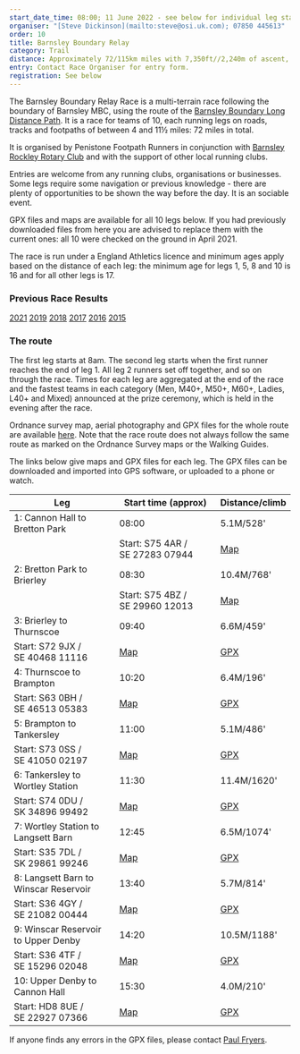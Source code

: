 ```yaml
---
start_date_time: 08:00; 11 June 2022 - see below for individual leg start times
organiser: "[Steve Dickinson](mailto:steve@osi.uk.com); 07850 445613"
order: 10
title: Barnsley Boundary Relay
category: Trail
distance: Approximately 72/115km miles with 7,350ft//2,240m of ascent, over 10 legs
entry: Contact Race Organiser for entry form.
registration: See below
---
```

The Barnsley Boundary Relay Race is a multi-terrain race following the boundary of Barnsley MBC, using the route of the [Barnsley Boundary Long Distance Path](http://www.ldwa.org.uk/ldp/members/show_path.php?path_name=Barnsley+Boundary+Walk). It is a race for teams of 10, each running legs on roads, tracks and footpaths of between 4 and 11½ miles: 72 miles in total.



It is organised by Penistone Footpath Runners in conjunction with [Barnsley Rockley Rotary Club](http://barnsleyrockleyrotary.org.uk/) and with the support of other local running clubs.



Entries are welcome from any running clubs, organisations or businesses.  Some legs require some navigation or previous knowledge - there are plenty of opportunities to be shown the way before the day.  It is an sociable event.



GPX files and maps are available for all 10 legs below. If you had previously downloaded files from here you are advised to replace them with the current ones: all 10 were checked on the ground in April 2021.



The race is run under a England Athletics licence and minimum ages apply based on the distance of each leg: the minimum age for legs 1, 5, 8 and 10 is 16 and for all other legs is 17.



### Previous Race Results



[2021](http://pfrac.co.uk/wp-content/uploads/2021/06/BoundaryResults2021.pdf)
[2019](http://pfrac.co.uk/wp-content/uploads/2019/06/BBR-Results-2019.pdf)
[2018](http://pfrac.co.uk/wp-content/uploads/2018/06/BBR-Results-2018.pdf)
[2017](http://pfrac.co.uk/wp-content/uploads/2017/06/BBR-Results-2017.pdf)
[2016](http://pfrac.co.uk/wp-content/uploads/2016/06/BoundaryResults2016.xlsx)
[2015](http://pfrac.co.uk/wp-content/uploads/2015/06/BoundaryResults2015final.xlsx)



### The route



The first leg starts at 8am. The second leg starts when the first runner reaches the end of leg 1. All leg 2 runners set off together, and so on through the race. Times for each leg are aggregated at the end of the race and the fastest teams in each category (Men, M40+, M50+, M60+, Ladies, L40+ and Mixed) announced at the prize ceremony, which is held in the evening after the race.



Ordnance survey map, aerial photography and GPX files for the whole route are available [here](http://www.gps-routes.co.uk/routes/home.nsf/RoutesLinksWalks/barnsley-boundary-walk-walking-route#). Note that the race route does not always follow the same route as marked on the Ordnance Survey maps or the Walking Guides.



The links below give maps and GPX files for each leg. The GPX files can be downloaded and imported into GPS software, or uploaded to a phone or watch.


| Leg | Start time (approx) | Distance/climb |
| - | - | - |
| 1: Cannon Hall to Bretton Park | 08:00 | 5.1M/528' |
<div style="text-align: right">| Start: S75 4AR / SE 27283 07944 | [Map](http://pfrac.co.uk/wp-content/uploads/2021/04/BB_Leg_1.jpg) | [GPX](http://results.pfrac.co.uk/BB_gpx_files/BB_Leg_1.gpx) |</div>
| 2: Bretton Park to Brierley | 08:30 | 10.4M/768'|
<div style="text-align: right">| Start: S75 4BZ / SE 29960 12013 | [Map](http://pfrac.co.uk/wp-content/uploads/2021/04/BB_Leg_2.jpg) | [GPX](http://results.pfrac.co.uk/BB_gpx_files/BB_Leg_2.gpx) |</div>
| 3: Brierley to Thurnscoe | 09:40 | 6.6M/459' |
| Start: S72 9JX / SE 40468 11116 | [Map](http://pfrac.co.uk/wp-content/uploads/2021/04/BB_Leg_3.jpg) | [GPX](http://results.pfrac.co.uk/BB_gpx_files/BB_Leg_3.gpx) |
| 4: Thurnscoe to Brampton | 10:20 | 6.4M/196' |
| Start: S63 0BH / SE 46513 05383 | [Map](http://pfrac.co.uk/wp-content/uploads/2021/04/BB_Leg_4.jpg) | [GPX](http://results.pfrac.co.uk/BB_gpx_files/BB_Leg_4.gpx) |
| 5: Brampton to Tankersley | 11:00 | 5.1M/486' |
| Start: S73 0SS / SE 41050 02197 | [Map](http://pfrac.co.uk/wp-content/uploads/2021/04/BB_Leg_5.jpg) | [GPX](http://results.pfrac.co.uk/BB_gpx_files/BB_Leg_5.gpx) |
| 6: Tankersley to Wortley Station | 11:30 | 11.4M/1620' |
| Start: S74 0DU / SK 34896 99492 | [Map](http://pfrac.co.uk/wp-content/uploads/2021/04/BB_Leg_6.jpg) | [GPX](http://results.pfrac.co.uk/BB_gpx_files/BB_Leg_6.gpx) |
| 7: Wortley Station to Langsett Barn | 12:45 | 6.5M/1074' |
| Start: S35 7DL / SK 29861 99246 | [Map](http://pfrac.co.uk/wp-content/uploads/2021/04/BB_Leg_7.jpg) | [GPX](http://results.pfrac.co.uk/BB_gpx_files/BB_Leg_7.gpx) |
| 8: Langsett Barn to Winscar Reservoir | 13:40 | 5.7M/814' |
| Start: S36 4GY / SE 21082 00444 | [Map](http://pfrac.co.uk/wp-content/uploads/2021/04/BB_Leg_8.jpg) | [GPX](http://results.pfrac.co.uk/BB_gpx_files/BB_Leg_8.gpx) |
| 9: Winscar Reservoir to Upper Denby | 14:20 | 10.5M/1188' |
| Start: S36 4TF / SE 15296 02048 | [Map](http://pfrac.co.uk/wp-content/uploads/2021/04/BB_Leg_9.jpg) | [GPX](http://results.pfrac.co.uk/BB_gpx_files/BB_Leg_9.gpx) |
| 10: Upper Denby to Cannon Hall | 15:30 | 4.0M/210' |
| Start: HD8 8UE / SE 22927 07366 | [Map](http://pfrac.co.uk/wp-content/uploads/2021/04/BB_Leg_10.jpg) | [GPX](http://results.pfrac.co.uk/BB_gpx_files/BB_Leg_10.gpx) |

If anyone finds any errors in the GPX files, please contact [Paul Fryers](mailto:paul.fryers@gmail.com).
